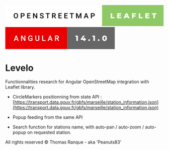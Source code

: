 [![Leaflet](./openstreetmap-leaflet.svg)](https://leafletjs.com/)
[![Angular](./angular-14.1.0.svg)](https://angular.io)
# Levelo

Functionnalities research for Angular OpenStreetMap integration with Leaflet library.

* CircleMarkers positionning from state API : [https://transport.data.gouv.fr/gbfs/marseille/station_information.json](https://transport.data.gouv.fr/gbfs/marseille/station_information.json)

* Popup feeding from the same API

* Search function for stations name, with auto-pan / auto-zoom / auto-popup on requested station.

All rights reserved © Thomas Ranque - aka 'Peanuts83'
